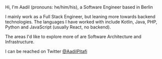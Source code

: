 Hi, I'm Aadil (pronouns: he/him/his), a Software Engineer based in Berlin

I mainly work as a Full Stack Engineer, but leaning more towards backend technologies. The languages I have worked with include Kotlin, Java, PHP, Python and JavaScript (usually React, no backend).

The areas I'd like to explore more of are Software Architecture and Infrastructure.

I can be reached on Twitter [@AadilPitafi](https://twitter.com/AadilPitafi)

